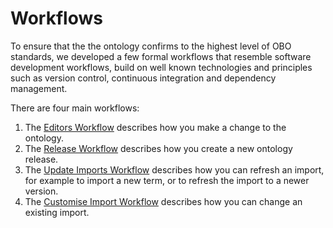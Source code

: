 # Workflows

To ensure that the the ontology confirms to the highest level of OBO standards, we developed a few formal workflows that resemble software development workflows, build on well known technologies and principles such as version control, continuous integration and dependency management.

There are four main workflows:
1. The [Editors Workflow](EditorsWorkflow.md) describes how you make a change to the ontology.
2. The [Release Workflow](ReleaseWorkflow.md) describes how you create a new ontology release.
3. The [Update Imports Workflow](UpdateImports.md) describes how you can refresh an import, for example to import a new term, or to refresh the import to a newer version.
4. The [Customise Import Workflow](CustomiseImports.md) describes how you can change an existing import.

